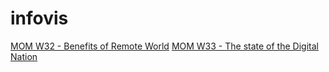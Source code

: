 # infovis

[MOM W32 - Benefits of Remote World](https://eshinzato.github.io/infovis/momw32.html)
[MOM W33 - The state of the Digital Nation](https://eshinzato.github.io/infovis/momw33.html)
